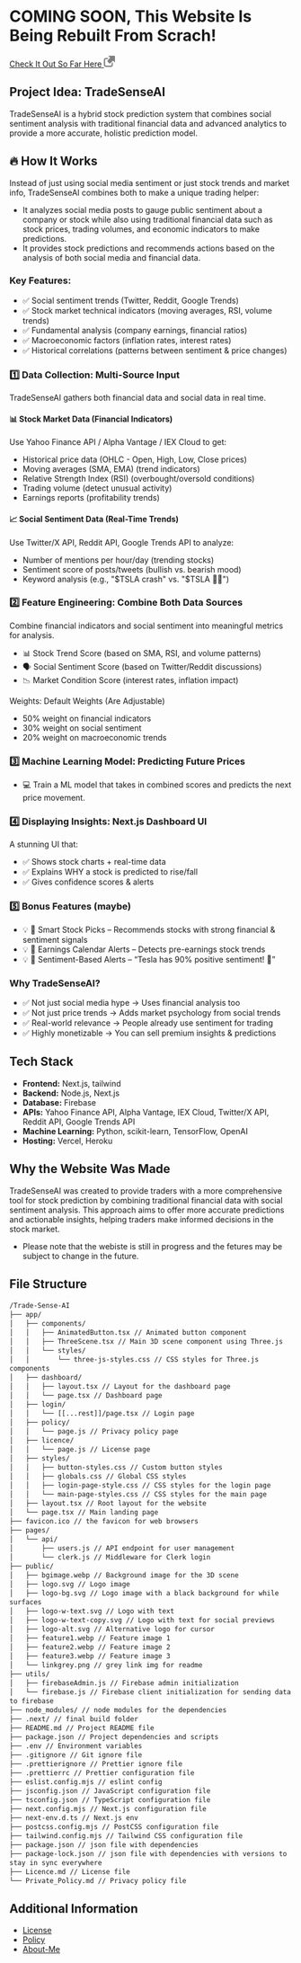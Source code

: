 # COMING SOON, This Website Is Being Rebuilt From Scrach!

<a href="https://trade-sense-ai-sigma.vercel.app">Check It Out So Far Here
<img src="./public/linkgrey.png" alt="Home" width="20"/>
</a>

## Project Idea: TradeSenseAI

TradeSenseAI is a hybrid stock prediction system that combines social sentiment analysis with traditional financial data and advanced analytics to provide a more accurate, holistic prediction model.

## 🔥 How It Works

Instead of just using social media sentiment or just stock trends and market info, TradeSenseAI combines both to make a unique trading helper:
- It analyzes social media posts to gauge public sentiment about a company or stock while also using traditional financial data such as stock prices, trading volumes, and economic indicators to make predictions.
- It provides stock predictions and recommends actions based on the analysis of both social media and financial data.

### Key Features:
- ✅ Social sentiment trends (Twitter, Reddit, Google Trends)
- ✅ Stock market technical indicators (moving averages, RSI, volume trends)
- ✅ Fundamental analysis (company earnings, financial ratios)
- ✅ Macroeconomic factors (inflation rates, interest rates)
- ✅ Historical correlations (patterns between sentiment & price changes)

### 1️⃣ Data Collection: Multi-Source Input
TradeSenseAI gathers both financial data and social data in real time.

#### 📊 Stock Market Data (Financial Indicators)
Use Yahoo Finance API / Alpha Vantage / IEX Cloud to get:
- Historical price data (OHLC - Open, High, Low, Close prices)
- Moving averages (SMA, EMA) (trend indicators)
- Relative Strength Index (RSI) (overbought/oversold conditions)
- Trading volume (detect unusual activity)
- Earnings reports (profitability trends)

#### 📈 Social Sentiment Data (Real-Time Trends)
Use Twitter/X API, Reddit API, Google Trends API to analyze:
- Number of mentions per hour/day (trending stocks)
- Sentiment score of posts/tweets (bullish vs. bearish mood)
- Keyword analysis (e.g., "$TSLA crash" vs. "$TSLA 🚀🚀")

### 2️⃣ Feature Engineering: Combine Both Data Sources
Combine financial indicators and social sentiment into meaningful metrics for analysis.

- 📊 Stock Trend Score (based on SMA, RSI, and volume patterns)
- 🗣 Social Sentiment Score (based on Twitter/Reddit discussions)
- 📉 Market Condition Score (interest rates, inflation impact)

Weights: Default Weights (Are Adjustable)
- 50% weight on financial indicators
- 30% weight on social sentiment
- 20% weight on macroeconomic trends


### 3️⃣ Machine Learning Model: Predicting Future Prices
- 💻 Train a ML model that takes in combined scores and predicts the next price movement.

### 4️⃣ Displaying Insights: Next.js Dashboard UI
A stunning UI that:
- ✅ Shows stock charts + real-time data
- ✅ Explains WHY a stock is predicted to rise/fall
- ✅ Gives confidence scores & alerts

### 5️⃣ Bonus Features (maybe)
- 💡 🚀 Smart Stock Picks – Recommends stocks with strong financial & sentiment signals
- 💡 📅 Earnings Calendar Alerts – Detects pre-earnings stock trends
- 💡 📢 Sentiment-Based Alerts – “Tesla has 90% positive sentiment! 🚀”

### Why TradeSenseAI?
- ✅ Not just social media hype → Uses financial analysis too
- ✅ Not just price trends → Adds market psychology from social trends
- ✅ Real-world relevance → People already use sentiment for trading
- ✅ Highly monetizable → You can sell premium insights & predictions

## Tech Stack
- **Frontend:** Next.js, tailwind
- **Backend:** Node.js, Next.js
- **Database:** Firebase
- **APIs:** Yahoo Finance API, Alpha Vantage, IEX Cloud, Twitter/X API, Reddit API, Google Trends API
- **Machine Learning:** Python, scikit-learn, TensorFlow, OpenAI
- **Hosting:** Vercel, Heroku

## Why the Website Was Made
TradeSenseAI was created to provide traders with a more comprehensive tool for stock prediction by combining traditional financial data with social sentiment analysis. This approach aims to offer more accurate predictions and actionable insights, helping traders make informed decisions in the stock market.
- Please note that the webiste is still in progress and the fetures may be subject to change in the future.

## File Structure
```plaintext
/Trade-Sense-AI
├── app/
│   ├── components/
│   │   ├── AnimatedButton.tsx // Animated button component
│   │   ├── ThreeScene.tsx // Main 3D scene component using Three.js
│   │   └── styles/
│   │       └── three-js-styles.css // CSS styles for Three.js components
│   ├── dashboard/
│   │   ├── layout.tsx // Layout for the dashboard page
│   │   └── page.tsx // Dashboard page
│   ├── login/
│   │   └── [[...rest]]/page.tsx // Login page
│   ├── policy/
│   │   └── page.js // Privacy policy page
│   ├── licence/
│   │   └── page.js // License page
│   ├── styles/
│   │   ├── button-styles.css // Custom button styles
│   │   ├── globals.css // Global CSS styles
│   │   ├── login-page-style.css // CSS styles for the login page
│   │   └── main-page-styles.css // CSS styles for the main page
│   ├── layout.tsx // Root layout for the website
│   └── page.tsx // Main landing page
├── favicon.ico // the favicon for web browsers
├── pages/
│   └── api/
│       ├── users.js // API endpoint for user management
│       └── clerk.js // Middleware for Clerk login
├── public/
│   ├── bgimage.webp // Background image for the 3D scene
│   ├── logo.svg // Logo image
│   ├── logo-bg.svg // Logo image with a black background for while surfaces
│   ├── logo-w-text.svg // Logo with text
│   ├── logo-w-text-copy.svg // Logo with text for social previews
│   ├── logo-alt.svg // Alternative logo for cursor
│   ├── feature1.webp // Feature image 1
│   ├── feature2.webp // Feature image 2
│   ├── feature3.webp // Feature image 3
│   └── linkgrey.png // grey link img for readme
├── utils/
│   ├── firebaseAdmin.js // Firebase admin initialization
│   └── firebase.js // Firebase client initialization for sending data to firebase
├── node_modules/ // node modules for the dependencies
├── .next/ // final build folder
├── README.md // Project README file
├── package.json // Project dependencies and scripts
├── .env // Environment variables
├── .gitignore // Git ignore file
├── .prettierignore // Prettier ignore file
├── .prettierrc // Prettier configuration file
├── eslist.config.mjs // eslint config
├── jsconfig.json // JavaScript configuration file
├── tsconfig.json // TypeScript configuration file
├── next.config.mjs // Next.js configuration file
├── next-env.d.ts // Next.js env
├── postcss.config.mjs // PostCSS configuration file
├── tailwind.config.mjs // Tailwind CSS configuration file
├── package.json // json file with dependencies
├── package-lock.json // json file with dependencies with versions to stay in sync everywhere
├── Licence.md // License file
└── Private_Policy.md // Privacy policy file
```

## Additional Information
- [License](Licence)
- [Policy](Private_Policy.md)
- [About-Me](https://github.com/HaiderMalikk)